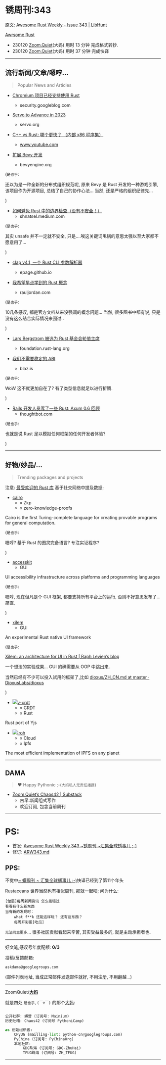 # 锈周刊:343

原文: [Awesome Rust Weekly - Issue 343 | LibHunt](https://rust.libhunt.com/newsletter/343)

[Awrsome Rust](https://rust.libhunt.com/)


- 230120 [Zoom.Quiet](http://zoomquiet.io/)(大妈) 用时 13 分钟 完成格式转抄.
- 230120 [Zoom.Quiet](http://zoomquiet.io/)(大妈) 用时 37 分钟 完成快译



-----------------------------------------
## 流行新闻/文章/嗯哼...
> Popular News and Articles


- [Chromium 项目已经支持使用 Rust](https://security.googleblog.com/2023/01/supporting-use-of-rust-in-chromium.html)
    - security.googleblog.com

- [Servo to Advance in 2023](https://servo.org/blog/2023/01/16/servo-2023)
    - servo.org

- [C++ vs Rust: 哪个更快？ （内部 x86 程序集）](https://www.youtube.com/watch?v=VMpSYJ_7aYM)
    - www.youtube.com


- [扩展 Bevy 开发](https://bevyengine.org/news/scaling-bevy-development)
    - bevyengine.org

(`是也乎`:

还以为是一种全新的分布式组织规范呢,
原来 Bevy 是 Rust 开发的一种游戏引擎,
该项目作为开源项目, 总结了自己的协作心法...
当然, 还是严格的组织纪律先...

)


- [如何避免 Rust 中的边界检查（没有不安全！）](https://shnatsel.medium.com/how-to-avoid-bounds-checks-in-rust-without-unsafe-f65e618b4c1e)
    - shnatsel.medium.com

(`是也乎`:

其实 unsafe 并不一定就不安全,
只是....唉这关键词甩锅的意思太强以至大家都不愿意用了...

)


- [clap v4.1, 一个 Rust CLI 参数解析器](https://epage.github.io/blog/2023/01/clap-v4-1)
    - epage.github.io

- [我希望早点学到的 Rust 概念](https://rauljordan.com/rust-concepts-i-wish-i-learned-earlier)
    - rauljordan.com

(`是也乎`:

10几条感叹, 都是官方文档从来没强调的概念问题...
当然, 很多图书中都有说, 只是没有这么结合实际情况来囧过..

)



- [Lars Bergstrom 被选为 Rust 基金会轮值主席](https://foundation.rust-lang.org/news/lars-bergstrom-elected-as-rust-foundation-board-of-directors-chair)
    - foundation.rust-lang.org

- [我们不需要稳定的 ABI](https://blaz.is/blog/post/we-dont-need-a-stable-abi)
    - blaz.is

(`是也乎`:

WoW 这不就更加自在了?
有了类型信息就足以进行折腾.

)


- [Rails 开发人员写了一些 Rust: Axum 0.6 回顾](https://thoughtbot.com/blog/axum-from-a-rails-perspective)
    - thoughtbot.com

(`是也乎`:


也就是说 Rust 足以模拟任何框架的任何开发者体验?

)

-----------------------------------------
## 好物/妙品/...
> Trending packages and projects

注意: [最受欢迎的 Rust 库](https://www.libhunt.com/l/rust) 基于社交网络中提及数据;


- [cairo](https://www.libhunt.com/r/starkware-libs/cairo)
    - » Zkp    
    - » zero-knowledge-proofs

Cairo is the first Turing-complete language for creating provable programs for general computation.

(`是也乎`:

嗯哼? 基于 Rust 的图灵完备语言?
专注实证程序?

)


- [accesskit](https://www.libhunt.com/r/accesskit)
    - GUI

UI accessibility infrastructure across platforms and programming languages

(`是也乎`:

嗯哼, 现在但凡是个 GUI 框架, 都要支持所有平台上的运行,
否则不好意思发布了...简直.

)


- [xilem](https://www.libhunt.com/r/xilem)
    - GUI

An experimental Rust native UI framework

(`是也乎`:

[Xilem: an architecture for UI in Rust | Raph Levien’s blog](https://raphlinus.github.io/rust/gui/2022/05/07/ui-architecture.html)

一个想法的实验成果...
GUI 的确需要从  OOP 中跳出来.

当然已经有不少可以投入试用的框架了,比如
[dioxus/ZH_CN.md at master · DioxusLabs/dioxus](https://github.com/DioxusLabs/dioxus/blob/master/notes/README/ZH_CN.md)

)

- ![](https://avatars.githubusercontent.com/u/74606771?v=4&s=160)[y-crdt](https://www.libhunt.com/r/y-crdt)
    - » CRDT    
    - » Rust

Rust port of Yjs


- ![](https://avatars.githubusercontent.com/u/101023307?v=4&s=160)[iroh](https://www.libhunt.com/r/iroh)
    - » Cloud    
    - » Ipfs

The most efficient implementation of IPFS on any planet




-----------------------------------------
## DAMA
> ❤️ Happy Pythonic ;-(`大妈私人无责任播报`)


- [Zoom\.Quiet’s Chaos42 \| Substack](https://zoomquiet.substack.com/)
    + 古早:新闻组式写作
    + 欢迎订阅, 包含当前周刊


-----------------------------------------
# PS:

- 首发: [Awesome Rust Weekly 343 ~锈周刊 ~汇集全球锈事儿 ;-)](https://weekly.rs.101.so/2023/ARW343.html)
- 修订: [ARW343.md](https://github.com/zhrust/weekly/tree/main/docs/2023/ARW343.md)


## PPS:
不觉中[~ 蠎周刊 ~ 汇集全球蠎事儿 ;-)](https://weekly.pychina.org/)快译已经到了第11个年头

Rustaceans 世界当然也有相似周刊, 那就一起呗;
问为什么:

    [皱眉]每周新闻资讯 怎么能错过 
    看看有什么新东西 
    当有新的发现时：
        what f**k 还能这样玩？ 还有这东西？
        每周开彩蛋[吃瓜]

`无法同意更多`...
很多社区贡献看起来辛苦,
其实受益最多的,
就是主动承担者也.

-------------

好文笔,感叹号年度配额: **0/3**

投稿/反馈邮箱:

    askdama@googlegroups.com

(邮件列表地址, 
当成正常邮件发送邮件就好, 不用注册, 不用翻越...)


-------------

ZoomQuiet/**[大妈](https://mp.weixin.qq.com/s/N5TuRRbF558D4Q90XdDA7g)**

就是四处 `是也乎,(￣▽￣)` 的那个[大妈](https://mp.weixin.qq.com/s/N5TuRRbF558D4Q90XdDA7g):



```python

公开社群: 蟒营 (订阅号: Mainium)
历史吐糟: Chaos42 (订阅号 PythoniCamp)

as 创始组织者:
    CPyUG (mailling-list: python-cn@googlegroups.com)
    PyChina (订阅号: PyChinaOrg)
    本地社区: 
        GDG珠海 (订阅号: GDG-ZhuHai)
        TFUG珠海 (订阅号: ZH_TFUG)
```

-------------





